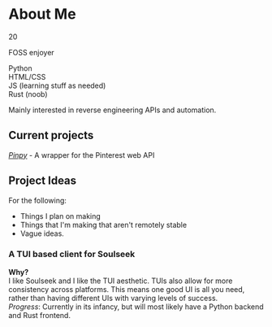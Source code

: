 # About Me

20

FOSS enjoyer

Python<br>
HTML/CSS<br>
JS (learning stuff as needed)<br>
Rust (noob)

Mainly interested in reverse engineering APIs and automation.

## Current projects

<a href="https://github.com/shroom00/pinpy">*Pinpy*</a> - A wrapper for the Pinterest web API

## Project Ideas

For the following:
<ul>
    <li>Things I plan on making</li>
    <li>Things that I'm making that aren't remotely stable</li>
    <li>Vague ideas.</li>
</ul>

### A TUI based client for Soulseek

**Why?**<br>
I like Soulseek and I like the TUI aesthetic. TUIs also allow for more consistency across platforms. This means one good UI is all you need, rather than having different UIs with varying levels of success.<br>
*Progress*: Currently in its infancy, but will most likely have a Python backend and Rust frontend.
